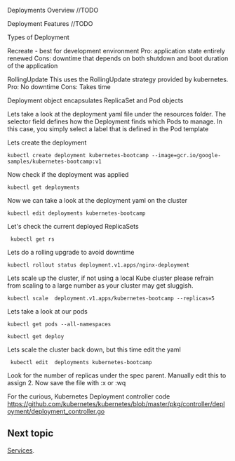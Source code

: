 Deployments Overview
//TODO 

Deployment Features
//TODO 

Types of Deployment

Recreate - best for development environment
Pro:
application state entirely renewed
Cons:
downtime that depends on both shutdown and boot duration of the application

RollingUpdate
This uses the RollingUpdate strategy provided by kubernetes.   
Pro:
No downtime
Cons:
Takes time


Deployment object encapsulates ReplicaSet and Pod objects
<insert image>

Lets take a look at the deployment yaml file under the resources folder.
The selector field defines how the Deployment finds which Pods to manage. In this case, you simply select a label that is defined in the Pod template

Lets create the deployment

    kubectl create deployment kubernetes-bootcamp --image=gcr.io/google-samples/kubernetes-bootcamp:v1

Now check if the deployment was applied

    kubectl get deployments
       
Now we can take a look at the deployment yaml on the cluster

    kubectl edit deployments kubernetes-bootcamp
 
Let's check the current deployed ReplicaSets

     kubectl get rs
    
Lets do a rolling upgrade to avoid downtime

    kubectl rollout status deployment.v1.apps/nginx-deployment

Lets scale up the cluster, if not using a local Kube cluster please refrain from scaling to a large number as your cluster may get sluggish. 

    kubectl scale  deployment.v1.apps/kubernetes-bootcamp --replicas=5
    
Lets take a look at our pods 

    kubectl get pods --all-namespaces

    kubectl get deploy
    
Lets scale the cluster back down, but this time edit the yaml
 
     kubectl edit  deployments kubernetes-bootcamp

Look for the number of replicas under the spec parent. Manually edit this to assign 2. Now save the file with :x or :wq 
     

For the curious, Kubernetes Deployment controller code
https://github.com/kubernetes/kubernetes/blob/master/pkg/controller/deployment/deployment_controller.go
 
 
 

## Next topic 
[Services](4_services.md).